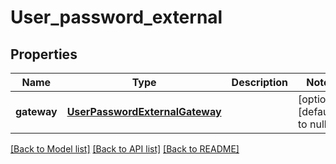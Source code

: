# User_password_external

## Properties
Name | Type | Description | Notes
------------ | ------------- | ------------- | -------------
**gateway** | [**UserPasswordExternalGateway**](UserPasswordExternalGateway.md) |  | [optional] [default to null]

[[Back to Model list]](../README.md#documentation-for-models) [[Back to API list]](../README.md#documentation-for-api-endpoints) [[Back to README]](../README.md)


